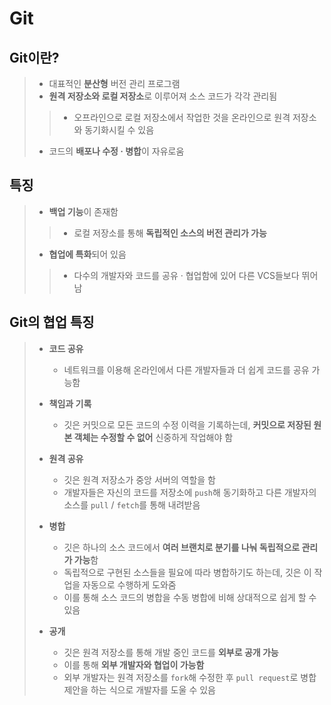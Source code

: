 <h1>Git</h1>

<h2>Git이란?</h2>

> - 대표적인 **분산형** 버전 관리 프로그램
> - **원격 저장소와 로컬 저장소**로 이루어져 소스 코드가 각각 관리됨
>> + 오프라인으로 로컬 저장소에서 작업한 것을 온라인으로 원격 저장소와 동기화시킬 수 있음
> - 코드의 **배포나 수정 · 병합**이 자유로움 

<h2>특징</h2>

> - **백업 기능**이 존재함
>> + 로컬 저장소를 통해 **독립적인 소스의 버전 관리가 가능**
> - **협업에 특화**되어 있음
>> - 다수의 개발자와 코드를 공유 · 협업함에 있어 다른 VCS들보다 뛰어남

<h2>Git의 협업 특징</h2>

> - **코드 공유**
> 
>   - 네트워크를 이용해 온라인에서 다른 개발자들과 더 쉽게 코드를 공유 가능함
>   
> - **책임과 기록**  
> 
>   - 깃은 커밋으로 모든 코드의 수정 이력을 기록하는데, **커밋으로 저장된 원본 객체는 수정할 수 없어** 신중하게 작업해야 함
> 
> - **원격 공유**
> 
>   - 깃은 원격 저장소가 중앙 서버의 역할을 함
>   - 개발자들은 자신의 코드를 저장소에 `push`해 동기화하고 다른 개발자의 소스를 `pull` / `fetch`를 통해 내려받음
>
> - **병합**
> 
>   - 깃은 하나의 소스 코드에서 **여러 브랜치로 분기를 나눠 독립적으로 관리가 가능**함
>   - 독립적으로 구현된 소스들을 필요에 따라 병합하기도 하는데, 깃은 이 작업을 자동으로 수행하게 도와줌
>   - 이를 통해 소스 코드의 병합을 수동 병합에 비해 상대적으로 쉽게 할 수 있음
>   
> - **공개**
> 
>   - 깃은 원격 저장소를 통해 개발 중인 코드를 **외부로 공개 가능**
>   - 이를 통해 **외부 개발자와 협업이 가능함**
>   - 외부 개발자는 원격 저장소를 `fork`해 수정한 후 `pull request`로 병합 제안을 하는 식으로 개발자를 도울 수 있음
